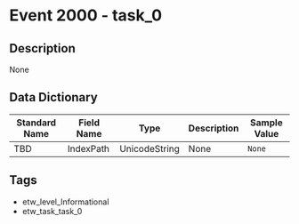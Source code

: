 # Event 2000 - task_0

## Description
None

## Data Dictionary
|Standard Name|Field Name|Type|Description|Sample Value|
|---|---|---|---|---|
|TBD|IndexPath|UnicodeString|None|`None`|

## Tags
* etw_level_Informational
* etw_task_task_0